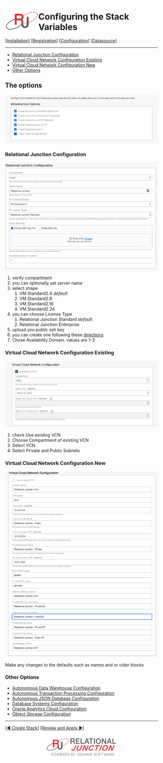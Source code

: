  <a href="http://www.sesamesoftware.com"><img align=left src="../images/RJOrbit110x110.png"></img></a>

# Configuring the Stack Variables

[[Installation](installguide.md)] [[Registration](RegistrationGuide.md)] [[Configuration](configurationGuide.md)] [[Datasource](DatasourceGuide.md)]

---

* [Relational Junction Configuration](#relational-junction-configuration)
* [Virtual Cloud Network Configuration Existing](#virtual-cloud-network-configuration-existing)
* [Virtual Cloud Network Configuration New](#virtual-cloud-network-configuration-new)
* [Other Options](#other-options)


## The options

![Infrastructure Options](../images/Infrastructure_Options.png)

### Relational Junction Configuration

![Relational Junction Configuration](../images/RelationalJunctionConfiguration.png)

1. verify compartment
2. you can optionally set server name
3. select shape
   1. VM.Standard2.4 *default*
   2. VM.Standard2.8
   3. VM.Standard2.16
   4. VM.Standard2.24
4. you can choose License Type
   1. Relational Junction Standard *default*
   2. Relational Junction Enterprise
5. upload you public ssh key
6. you can create one following these [directions](Supporting/OCI-Prerequisites.md##setup-keys)
7. Chose Availability Domain. values are 1-3

### Virtual Cloud Network Configuration Existing

![Virtual Cloud Network Configuration Existing](../images/VirtualCloudNetworkConfigurationExisting.png)

1. check Use existing VCN
2. Choose Compartment of existing VCN
3. Select VCN
4. Select Private and Public Subnets

### Virtual Cloud Network Configuration New

![Virtual Cloud Network Configuration New](../images/VirtualCloudNetworkConfigurationNew1.png)

Make any changes to the defaults  such as names and or cider blocks

### Other Options
* [Autonomous Data Warehouse Configuration](Supporting/ADW.md)
* [Autonomous Transaction Processing Configuration](Supporting/ATP.md)
* [Autonomous JSON Database Configuration](Supporting/AJD.md)
* [Database Systems Configuration](Supporting/dbas.md)
* [Oracle Analytics Cloud Configuration](Supporting/OAC.md)
* [Object Storage Configuration](Supporting/OBS.md)

---

[[&#9664; Create Stack](installwithORM.md)] [[Review and Apply &#9654;](reviewAndApply.md)]

<p align="center" >  <a href="http://www.sesamesoftware.com"><img align=center src="../images/poweredBy.png" height="80px"></img></a> </p>
